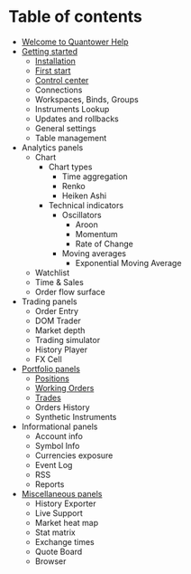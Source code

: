 # Table of contents

* [Welcome to Quantower Help](README.md)
* [Getting started](getting-started/README.md)
  * [Installation](getting-started/installation.md)
  * [First start](getting-started/first-start.md)
  * [Control center](getting-started/control-center.md)
  * Connections
  * Workspaces, Binds, Groups
  * Instruments Lookup
  * Updates and rollbacks
  * General settings
  * Table management
* Analytics panels
  * Chart
    * Chart types
      * Time aggregation
      * Renko
      * Heiken Ashi
    * Technical indicators
      * Oscillators
        * Aroon
        * Momentum
        * Rate of Change
      * Moving averages
        * Exponential Moving Average
  * Watchlist
  * Time & Sales
  * Order flow surface
* Trading panels
  * Order Entry
  * DOM Trader
  * Market depth
  * Trading simulator
  * History Player
  * FX Cell
* [Portfolio panels](portfolio-panels/README.md)
  * [Positions](portfolio-panels/positions.md)
  * [Working Orders](portfolio-panels/working-orders.md)
  * [Trades](portfolio-panels/trades.md)
  * Orders History
  * Synthetic Instruments
* Informational panels
  * Account info
  * Symbol Info
  * Currencies exposure
  * Event Log
  * RSS
  * Reports
* [Miscellaneous panels](miscellaneous-panels/README.md)
  * History Exporter
  * Live Support
  * Market heat map
  * Stat matrix
  * Exchange times
  * Quote Board
  * Browser

